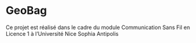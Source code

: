 # GeoBag
Ce projet est réalisé dans le cadre du module Communication Sans Fil en Licence 1 à l’Université Nice Sophia Antipolis
